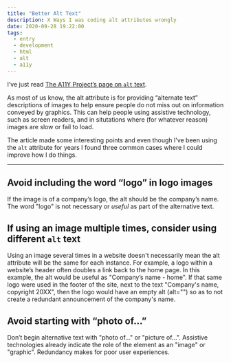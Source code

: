 ```yaml
---
title: "Better Alt Text"
description: X Ways I was coding alt attributes wrongly
date: 2020-09-28 19:22:00
tags:
  - entry
  - development
  - html
  - alt
  - a11y
---
```

I’ve just read [The A11Y Project’s page on `alt` text](https://www.a11yproject.com/posts/2013-01-14-alt-text/).

As most of us know, the alt attribute is for providing “alternate text” descriptions of images to help ensure people do not miss out on information conveyed by graphics. This can help people using assistive technology, such as screen readers, and in situtations where (for whatever reason) images are slow or fail to load.

The article made some interesting points and even though I’ve been using the `alt` attribute for years I found three common cases where I could improve how I do things.

---

## Avoid including the word “logo” in logo images

If the image is of a company’s logo, the alt should be the company’s name. The word "logo" is not necessary or _useful_ as part of the alternative text.

## If using an image multiple times, consider using different `alt` text

Using an image several times in a website doesn't necessarily mean the alt attribute will be the same for each instance. For example, a logo within a website’s header often doubles a link back to the home page. In this example, the alt would be useful as "Company’s name - home". If that same logo were used in the footer of the site, next to the text "Company's name, copyright 20XX", then the logo would have an empty alt (alt="") so as to not create a redundant announcement of the company's name.

## Avoid starting with “photo of…”

Don’t begin alternative text with "photo of..." or "picture of...". Assistive technologies already indicate the role of the element as an "image" or "graphic". Redundancy makes for poor user experiences.
